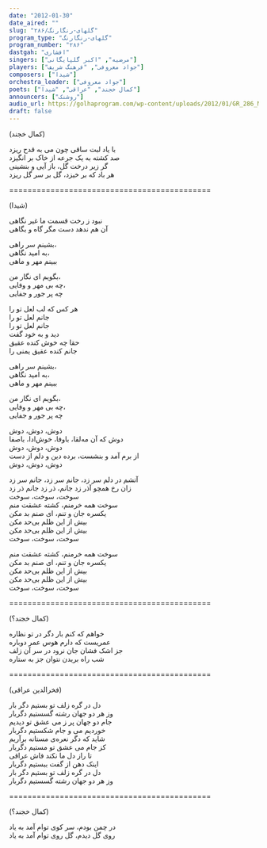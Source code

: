 ```yaml
---
date: "2012-01-30"
date_aired: ""
slug: "گلهای-رنگارنگ/۲۸۶"
program_type: "گلهای-رنگارنگ"
program_number: "۲۸۶"
dastgah: "افشاری"
singers: ["مرضیه", "اکبر گلپایگانی"]
players: ["جواد معروفی", "فرهنگ شریف"]
composers: ["شیدا"]
orchestra_leader: ["جواد معروفی"]
poets: ["کمال خجند", "عراقی", "شیدا"]
announcers: ["روشنک"]
audio_url: https://golhaprogram.com/wp-content/uploads/2012/01/GR_286_Marzieh_Golpa.mp3
draft: false
---
```


(کمال خجند)  

با یاد لبت ساقی چون می به قدح ریزد  
صد کشته به یک جرعه از خاک بر انگیزد  
گر زیر درخت گل، باز آیی و بنشینی  
هر باد که بر خیزد، گل بر سر گل ریزد  

============================================  

(شیدا)  

نبود ز رخت قسمت ما غیر نگاهی  
آن هم ندهد دست مگر گاه و بگاهی  

بشینم سر راهی،  
به امید نگاهی،  
ببینم مهر و ماهی  

بگویم ای نگار من،  
چه بی مهر و وفایی،  
چه پر جور و جفایی  

هر کس که لب لعل تو را  
جانم لعل تو را  
جانم لعل تو را  
دید و به خود گفت  
حقا چه خوش کنده عقیق  
جانم کنده عقیق یمنی را  

بشینم سر راهی،  
به امید نگاهی،  
ببینم مهر و ماهی  

بگویم ای نگار من،  
چه بی مهر و وفایی،  
چه پر جور و جفایی  

دوش، دوش، دوش  
دوش که آن مه‌لقا، باوفا، خوش‌ادا، باصفا  
دوش، دوش، دوش  
از برم آمد و بنشست، برده دین و دلم از دست  
دوش، دوش، دوش  

آتشم در دلم سر زد، جانم سر زد، جانم سر زد  
زان رخ همچو آذر زد جانم، ذر زد جانم ذر زد  
سوخت، سوخت، سوخت  
سوخت همه خرمنم، کشته عشقت منم  
یکسره جان و تنم، ای صنم بد مکن  
بیش از این ظلم بی‌حد مکن  
بیش از این ظلم بی‌حد مکن  
سوخت، سوخت، سوخت  

سوخت همه خرمنم، کشته عشقت منم  
یکسره جان و تنم، ای صنم بد مکن  
بیش از این ظلم بی‌حد مکن  
بیش از این ظلم بی‌حد مکن  
سوخت، سوخت، سوخت  

============================================  

(کمال خجند؟)  

خواهم که کنم بار دگر در تو نظاره  
عمریست که دارم هوس عمر دوباره  
جز اشک فشان جان نرود در سر آن زلف  
شب راه بریدن نتوان جز به ستاره  

============================================  

(فخرالدین عراقی)  

دل در گره زلف تو بستیم دگر بار  
وز هر دو جهان رشته گسستیم دگربار  
جام دو جهان پر ز می عشق تو دیدیم  
خوردیم می و جام شکستیم دگربار  
شاید که دگر نعره‌ی مستانه برآریم  
کز جام می عشق تو مستیم دگربار  
تا راز دل ما نکند فاش عراقی  
اینک دهن از گفت ببستیم دگربار  
دل در گره زلف تو بستیم دگر بار  
وز هر دو جهان رشته گسستیم دگربار  

============================================  

(کمال خجند؟)  

در چمن بودم، سر کوی توام آمد به یاد  
روی گل دیدم، گل روی توام آمد به یاد  
